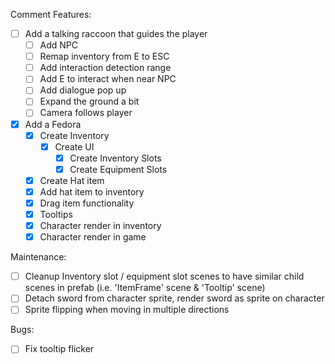 
Comment Features:
- [ ] Add a talking raccoon that guides the player
	- [ ] Add NPC 
	- [ ] Remap inventory from E to ESC
	- [ ] Add interaction detection range
	- [ ] Add E to interact when near NPC
	- [ ] Add dialogue pop up 
	- [ ] Expand the ground a bit
	- [ ] Camera follows player
- [x] Add a Fedora
	- [x] Create Inventory
		- [x] Create UI
			- [x] Create Inventory Slots
			- [x] Create Equipment Slots
	- [x] Create Hat item
	- [x] Add hat item to inventory
	- [x] Drag item functionality
	- [x] Tooltips
	- [x] Character render in inventory
	- [x] Character render in game

Maintenance:
- [ ] Cleanup Inventory slot / equipment slot scenes to have similar child scenes in prefab (i.e. 'ItemFrame' scene & 'Tooltip' scene)
- [ ] Detach sword from character sprite, render sword as sprite on character
- [ ] Sprite flipping when moving in multiple directions

Bugs:
- [ ] Fix tooltip flicker